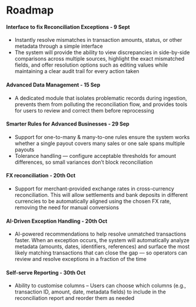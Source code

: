 # Roadmap

#### Interface to fix Reconciliation Exceptions - 9 Sept

* Instantly resolve mismatches in transaction amounts, status, or other metadata through a simple interface
* The system will provide the ability to view discrepancies in side-by-side comparisons across multiple sources, highlight the exact mismatched fields, and offer resolution options such as editing values while maintaining a clear audit trail for every action taken

#### Advanced Data Management - 15 Sep

* A dedicated module that isolates problematic records during ingestion, prevents them from polluting the reconciliation flow, and provides tools for users to review and correct them before reprocessing

#### Smarter Rules for Advanced Businesses - 29 Sep

* Support for one-to-many & many-to-one rules ensure the system works whether a single payout covers many sales or one sale spans multiple payouts
* Tolerance handling — configure acceptable thresholds for amount differences, so small variances don’t block reconciliation

#### **FX reconciliation - 20th Oct**

* Support for merchant-provided exchange rates in cross-currency reconciliation. This will allow settlements and bank deposits in different currencies to be automatically aligned using the chosen FX rate, removing the need for manual conversions

#### **AI-Driven Exception Handling - 20th Oct**

* AI-powered recommendations to help resolve unmatched transactions faster. When an exception occurs, the system will automatically analyze metadata (amounts, dates, identifiers, references) and surface the most likely matching transactions that can close the gap — so operators can review and resolve exceptions in a fraction of the time

#### Self-serve Reporting - 30th Oct

* Ability to customise columns – Users can choose which columns (e.g., transaction ID, amount, date, metadata fields) to include in the reconciliation report and reorder them as needed
